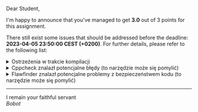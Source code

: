 Dear Student,

I'm happy to announce that you've managed to get **3.0** out of 3 points for this assignment.

There still exist some issues that should be addressed before the deadline: **2023-04-05 23:50:00 CEST (+0200)**. For further details, please refer to the following list:

<details><summary>Ostrzeżenia w trakcie kompilacji</summary>/tmp/tmpflvsb9_5/student/lab4SimpleString/simpleString.cpp:11:6: warning: #warning is a GCC extension<br>&nbsp;&nbsp;&nbsp;11 |     #warning "Klasa jest do zaimplementowania. Instrukcja w pliku naglowkowym"<br>&nbsp;&nbsp;&nbsp;&nbsp;&nbsp;&nbsp;|      ^~~~~~~<br>/tmp/tmpflvsb9_5/student/lab4SimpleString/simpleString.cpp:11:6: warning: #warning "Klasa jest do zaimplementowania. Instrukcja w pliku naglowkowym" [-Wcpp]<br>/tmp/tmpflvsb9_5/student/lab4SimpleString/simpleString.cpp: In member function ‘SimpleString SimpleString::substr(size_t, size_t) const’:<br>/tmp/tmpflvsb9_5/student/lab4SimpleString/simpleString.cpp:138:11: warning: comparison of unsigned expression in ‘>= 0’ is always true [-Wtype-limits]<br>&nbsp;&nbsp;138 |     if(pos>=0 && pos<= size_ && count < size_){<br>&nbsp;&nbsp;&nbsp;&nbsp;&nbsp;&nbsp;|        ~~~^~~<br>/tmp/tmpflvsb9_5/student/lab4SimpleString/simpleString.cpp:141:15: warning: comparison of unsigned expression in ‘< 0’ is always false [-Wtype-limits]<br>&nbsp;&nbsp;141 |     if (count < 0 || count > size_){<br>&nbsp;&nbsp;&nbsp;&nbsp;&nbsp;&nbsp;|         ~~~~~~^~~<br>/tmp/tmpflvsb9_5/student/lab4SimpleString/simpleString.cpp: In member function ‘bool SimpleString::equal_to(SimpleString, bool) const’:<br>/tmp/tmpflvsb9_5/student/lab4SimpleString/simpleString.cpp:97:1: warning: control reaches end of non-void function [-Wreturn-type]<br>&nbsp;&nbsp;&nbsp;97 | };<br>&nbsp;&nbsp;&nbsp;&nbsp;&nbsp;&nbsp;| ^<br>/tmp/tmpflvsb9_5/student/lab4SimpleString/simpleString.cpp: In member function ‘int SimpleString::compare(SimpleString, bool) const’:<br>/tmp/tmpflvsb9_5/student/lab4SimpleString/simpleString.cpp:134:1: warning: control reaches end of non-void function [-Wreturn-type]<br>&nbsp;&nbsp;134 | }<br>&nbsp;&nbsp;&nbsp;&nbsp;&nbsp;&nbsp;| ^<br>/tmp/tmpflvsb9_5/student/lab4SimpleString/tests/simpleStringTests.cpp:30:6: warning: the program should also define ‘void operator delete [](void*, std::size_t)’ [-Wsized-deallocation]<br>&nbsp;&nbsp;&nbsp;30 | void operator delete[](void* memory) noexcept<br>&nbsp;&nbsp;&nbsp;&nbsp;&nbsp;&nbsp;|      ^~~~~~~~<br></details>
<details><summary>Cppcheck znalazł potencjalne błędy (to narzędzie może się pomylić)</summary>/tmp/tmpflvsb9_5/student/lab4SimpleString/simpleString.h:133:5: warning: Class 'SimpleString' has a constructor with 1 argument that is not explicit. [noExplicitConstructor]<br>&nbsp;&nbsp;&nbsp;&nbsp;SimpleString(const char* text);<br>&nbsp;&nbsp;&nbsp;&nbsp;^<br>/tmp/tmpflvsb9_5/student/lab4SimpleString/simpleString.cpp:23:48: warning: Class 'SimpleString' does not have a operator= which is recommended since it has dynamic memory/resource allocation(s). [noOperatorEq]<br>SimpleString::SimpleString(const char* text) : data_(new char[strlen(text)+1]), size_(strlen(text)), capacity_(strlen(text)){<br>&nbsp;&nbsp;&nbsp;&nbsp;&nbsp;&nbsp;&nbsp;&nbsp;&nbsp;&nbsp;&nbsp;&nbsp;&nbsp;&nbsp;&nbsp;&nbsp;&nbsp;&nbsp;&nbsp;&nbsp;&nbsp;&nbsp;&nbsp;&nbsp;&nbsp;&nbsp;&nbsp;&nbsp;&nbsp;&nbsp;&nbsp;&nbsp;&nbsp;&nbsp;&nbsp;&nbsp;&nbsp;&nbsp;&nbsp;&nbsp;&nbsp;&nbsp;&nbsp;&nbsp;&nbsp;&nbsp;&nbsp;^<br>/tmp/tmpflvsb9_5/student/lab4SimpleString/simpleString.cpp:81:24: warning: Condition 'case_sensitive==false' is always true [knownConditionTrueFalse]<br>&nbsp;&nbsp;&nbsp;&nbsp;if (case_sensitive == false){<br>&nbsp;&nbsp;&nbsp;&nbsp;&nbsp;&nbsp;&nbsp;&nbsp;&nbsp;&nbsp;&nbsp;&nbsp;&nbsp;&nbsp;&nbsp;&nbsp;&nbsp;&nbsp;&nbsp;&nbsp;&nbsp;&nbsp;&nbsp;^<br>/tmp/tmpflvsb9_5/student/lab4SimpleString/simpleString.cpp:75:24: note: Assuming that condition 'case_sensitive==true' is not redundant<br>&nbsp;&nbsp;&nbsp;&nbsp;if (case_sensitive == true){<br>&nbsp;&nbsp;&nbsp;&nbsp;&nbsp;&nbsp;&nbsp;&nbsp;&nbsp;&nbsp;&nbsp;&nbsp;&nbsp;&nbsp;&nbsp;&nbsp;&nbsp;&nbsp;&nbsp;&nbsp;&nbsp;&nbsp;&nbsp;^<br>/tmp/tmpflvsb9_5/student/lab4SimpleString/simpleString.cpp:81:24: note: Condition 'case_sensitive==false' is always true<br>&nbsp;&nbsp;&nbsp;&nbsp;if (case_sensitive == false){<br>&nbsp;&nbsp;&nbsp;&nbsp;&nbsp;&nbsp;&nbsp;&nbsp;&nbsp;&nbsp;&nbsp;&nbsp;&nbsp;&nbsp;&nbsp;&nbsp;&nbsp;&nbsp;&nbsp;&nbsp;&nbsp;&nbsp;&nbsp;^<br>/tmp/tmpflvsb9_5/student/lab4SimpleString/simpleString.cpp:118:24: warning: Condition 'case_sensitive==false' is always true [knownConditionTrueFalse]<br>&nbsp;&nbsp;&nbsp;&nbsp;if (case_sensitive == false){<br>&nbsp;&nbsp;&nbsp;&nbsp;&nbsp;&nbsp;&nbsp;&nbsp;&nbsp;&nbsp;&nbsp;&nbsp;&nbsp;&nbsp;&nbsp;&nbsp;&nbsp;&nbsp;&nbsp;&nbsp;&nbsp;&nbsp;&nbsp;^<br>/tmp/tmpflvsb9_5/student/lab4SimpleString/simpleString.cpp:114:24: note: Assuming condition 'case_sensitive==true' is false<br>&nbsp;&nbsp;&nbsp;&nbsp;if (case_sensitive == true){<br>&nbsp;&nbsp;&nbsp;&nbsp;&nbsp;&nbsp;&nbsp;&nbsp;&nbsp;&nbsp;&nbsp;&nbsp;&nbsp;&nbsp;&nbsp;&nbsp;&nbsp;&nbsp;&nbsp;&nbsp;&nbsp;&nbsp;&nbsp;^<br>/tmp/tmpflvsb9_5/student/lab4SimpleString/simpleString.cpp:118:24: note: Condition 'case_sensitive==false' is always true<br>&nbsp;&nbsp;&nbsp;&nbsp;if (case_sensitive == false){<br>&nbsp;&nbsp;&nbsp;&nbsp;&nbsp;&nbsp;&nbsp;&nbsp;&nbsp;&nbsp;&nbsp;&nbsp;&nbsp;&nbsp;&nbsp;&nbsp;&nbsp;&nbsp;&nbsp;&nbsp;&nbsp;&nbsp;&nbsp;^<br>/tmp/tmpflvsb9_5/student/lab4SimpleString/simpleString.cpp:144:19: warning: Condition 'size_<count' is always false [knownConditionTrueFalse]<br>&nbsp;&nbsp;&nbsp;&nbsp;else if (size_<count){<br>&nbsp;&nbsp;&nbsp;&nbsp;&nbsp;&nbsp;&nbsp;&nbsp;&nbsp;&nbsp;&nbsp;&nbsp;&nbsp;&nbsp;&nbsp;&nbsp;&nbsp;&nbsp;^<br>/tmp/tmpflvsb9_5/student/lab4SimpleString/simpleString.cpp:141:28: note: Assuming condition 'count>size_' is false<br>&nbsp;&nbsp;&nbsp;&nbsp;if (count < 0 || count > size_){<br>&nbsp;&nbsp;&nbsp;&nbsp;&nbsp;&nbsp;&nbsp;&nbsp;&nbsp;&nbsp;&nbsp;&nbsp;&nbsp;&nbsp;&nbsp;&nbsp;&nbsp;&nbsp;&nbsp;&nbsp;&nbsp;&nbsp;&nbsp;&nbsp;&nbsp;&nbsp;&nbsp;^<br>/tmp/tmpflvsb9_5/student/lab4SimpleString/simpleString.cpp:144:19: note: Condition 'size_<count' is always false<br>&nbsp;&nbsp;&nbsp;&nbsp;else if (size_<count){<br>&nbsp;&nbsp;&nbsp;&nbsp;&nbsp;&nbsp;&nbsp;&nbsp;&nbsp;&nbsp;&nbsp;&nbsp;&nbsp;&nbsp;&nbsp;&nbsp;&nbsp;&nbsp;^<br>/tmp/tmpflvsb9_5/student/lab4SimpleString/simpleString.cpp:138:11: warning: Unsigned expression 'pos' can't be negative so it is unnecessary to test it. [unsignedPositive]<br>&nbsp;&nbsp;&nbsp;&nbsp;if(pos>=0 && pos<= size_ && count < size_){<br>&nbsp;&nbsp;&nbsp;&nbsp;&nbsp;&nbsp;&nbsp;&nbsp;&nbsp;&nbsp;^<br>/tmp/tmpflvsb9_5/student/lab4SimpleString/simpleString.cpp:141:15: warning: Checking if unsigned expression 'count' is less than zero. [unsignedLessThanZero]<br>&nbsp;&nbsp;&nbsp;&nbsp;if (count < 0 || count > size_){<br>&nbsp;&nbsp;&nbsp;&nbsp;&nbsp;&nbsp;&nbsp;&nbsp;&nbsp;&nbsp;&nbsp;&nbsp;&nbsp;&nbsp;^<br>/tmp/tmpflvsb9_5/student/lab4SimpleString/simpleString.cpp:73:42: warning: Function parameter 'new_string' should be passed by const reference. [passedByValue]<br>bool SimpleString::equal_to(SimpleString new_string, bool case_sensitive) const{<br>&nbsp;&nbsp;&nbsp;&nbsp;&nbsp;&nbsp;&nbsp;&nbsp;&nbsp;&nbsp;&nbsp;&nbsp;&nbsp;&nbsp;&nbsp;&nbsp;&nbsp;&nbsp;&nbsp;&nbsp;&nbsp;&nbsp;&nbsp;&nbsp;&nbsp;&nbsp;&nbsp;&nbsp;&nbsp;&nbsp;&nbsp;&nbsp;&nbsp;&nbsp;&nbsp;&nbsp;&nbsp;&nbsp;&nbsp;&nbsp;&nbsp;^<br>/tmp/tmpflvsb9_5/student/lab4SimpleString/simpleString.cpp:112:40: warning: Function parameter 'newstring' should be passed by const reference. [passedByValue]<br>int SimpleString::compare(SimpleString newstring, bool case_sensitive) const{<br>&nbsp;&nbsp;&nbsp;&nbsp;&nbsp;&nbsp;&nbsp;&nbsp;&nbsp;&nbsp;&nbsp;&nbsp;&nbsp;&nbsp;&nbsp;&nbsp;&nbsp;&nbsp;&nbsp;&nbsp;&nbsp;&nbsp;&nbsp;&nbsp;&nbsp;&nbsp;&nbsp;&nbsp;&nbsp;&nbsp;&nbsp;&nbsp;&nbsp;&nbsp;&nbsp;&nbsp;&nbsp;&nbsp;&nbsp;^<br>/tmp/tmpflvsb9_5/student/lab4SimpleString/simpleString.cpp:44:0: warning: The function 'size' is never used. [unusedFunction]<br>size_t SimpleString::size() const{<br>^<br>/tmp/tmpflvsb9_5/student/lab4SimpleString/simpleString.cpp:48:0: warning: The function 'capacity' is never used. [unusedFunction]<br>size_t SimpleString::capacity() const{<br>^<br>/tmp/tmpflvsb9_5/student/lab4SimpleString/simpleString.cpp:51:0: warning: The function 'data' is never used. [unusedFunction]<br>char* SimpleString::data() const{<br>^<br>/tmp/tmpflvsb9_5/student/lab4SimpleString/simpleString.cpp:59:0: warning: The function 'instances' is never used. [unusedFunction]<br>size_t SimpleString::instances(){<br>^<br>/tmp/tmpflvsb9_5/student/lab4SimpleString/simpleString.cpp:63:0: warning: The function 'assign' is never used. [unusedFunction]<br>void SimpleString::assign(const char* new_text){<br>^<br>/tmp/tmpflvsb9_5/student/lab4SimpleString/simpleString.cpp:73:0: warning: The function 'equal_to' is never used. [unusedFunction]<br>bool SimpleString::equal_to(SimpleString new_string, bool case_sensitive) const{<br>^<br>/tmp/tmpflvsb9_5/student/lab4SimpleString/simpleString.cpp:99:0: warning: The function 'append' is never used. [unusedFunction]<br>void SimpleString::append(SimpleString new_string){<br>^<br>/tmp/tmpflvsb9_5/student/lab4SimpleString/simpleString.cpp:112:0: warning: The function 'compare' is never used. [unusedFunction]<br>int SimpleString::compare(SimpleString newstring, bool case_sensitive) const{<br>^<br>/tmp/tmpflvsb9_5/student/lab4SimpleString/simpleString.cpp:136:0: warning: The function 'substr' is never used. [unusedFunction]<br>SimpleString SimpleString::substr(size_t pos, size_t count)const{<br>^<br></details>
<details><summary>Flawfinder znalazł potencjalne problemy z bezpieczeństwem kodu (to narzędzie może się pomylić)</summary>/tmp/tmpflvsb9_5/student/lab4SimpleString/simpleString.cpp:25:5:  [4] (buffer) strcpy:Does not check for buffer overflows when copying to destination [MS-banned] (CWE-120).  Consider using snprintf, strcpy_s, or strlcpy (warning: strncpy easily misused). <br>&nbsp;&nbsp;&nbsp;&nbsp;strcpy(data_, text);<br>/tmp/tmpflvsb9_5/student/lab4SimpleString/simpleString.cpp:30:5:  [4] (buffer) strcpy:Does not check for buffer overflows when copying to destination [MS-banned] (CWE-120).  Consider using snprintf, strcpy_s, or strlcpy (warning: strncpy easily misused). <br>&nbsp;&nbsp;&nbsp;&nbsp;strcpy(data_, text.data_);<br>/tmp/tmpflvsb9_5/student/lab4SimpleString/simpleString.cpp:69:5:  [4] (buffer) strcpy:Does not check for buffer overflows when copying to destination [MS-banned] (CWE-120).  Consider using snprintf, strcpy_s, or strlcpy (warning: strncpy easily misused). <br>&nbsp;&nbsp;&nbsp;&nbsp;strcpy(data_, new_text);<br>/tmp/tmpflvsb9_5/student/lab4SimpleString/simpleString.cpp:104:5:  [4] (buffer) strcpy:Does not check for buffer overflows when copying to destination [MS-banned] (CWE-120).  Consider using snprintf, strcpy_s, or strlcpy (warning: strncpy easily misused). <br>&nbsp;&nbsp;&nbsp;&nbsp;strcpy(appended, this->data_);<br>/tmp/tmpflvsb9_5/student/lab4SimpleString/simpleString.cpp:105:5:  [4] (buffer) strcat:Does not check for buffer overflows when concatenating to destination [MS-banned] (CWE-120).  Consider using strcat_s, strncat, strlcat, or snprintf (warning: strncat is easily misused). <br>&nbsp;&nbsp;&nbsp;&nbsp;strcat(appended, new_string.data_);<br>/tmp/tmpflvsb9_5/student/lab4SimpleString/simpleString.cpp:108:5:  [4] (buffer) strcpy:Does not check for buffer overflows when copying to destination [MS-banned] (CWE-120).  Consider using snprintf, strcpy_s, or strlcpy (warning: strncpy easily misused). <br>&nbsp;&nbsp;&nbsp;&nbsp;strcpy(this->data_, appended);<br>/tmp/tmpflvsb9_5/student/lab4SimpleString/simpleString.cpp:157:5:  [4] (buffer) strcpy:Does not check for buffer overflows when copying to destination [MS-banned] (CWE-120).  Consider using snprintf, strcpy_s, or strlcpy (warning: strncpy easily misused). <br>&nbsp;&nbsp;&nbsp;&nbsp;strcpy(new_text.data_, buffer);<br>/tmp/tmpflvsb9_5/student/lab4SimpleString/simpleString.cpp:23:63:  [1] (buffer) strlen:Does not handle strings that are not \0-terminated; if given one it may perform an over-read (it could cause a crash if unprotected) (CWE-126).  <br>SimpleString::SimpleString(const char* text) : data_(new char[strlen(text)+1]), size_(strlen(text)), capacity_(strlen(text)){<br>/tmp/tmpflvsb9_5/student/lab4SimpleString/simpleString.cpp:23:87:  [1] (buffer) strlen:Does not handle strings that are not \0-terminated; if given one it may perform an over-read (it could cause a crash if unprotected) (CWE-126).  <br>SimpleString::SimpleString(const char* text) : data_(new char[strlen(text)+1]), size_(strlen(text)), capacity_(strlen(text)){<br>/tmp/tmpflvsb9_5/student/lab4SimpleString/simpleString.cpp:23:112:  [1] (buffer) strlen:Does not handle strings that are not \0-terminated; if given one it may perform an over-read (it could cause a crash if unprotected) (CWE-126).  <br>SimpleString::SimpleString(const char* text) : data_(new char[strlen(text)+1]), size_(strlen(text)), capacity_(strlen(text)){<br>/tmp/tmpflvsb9_5/student/lab4SimpleString/simpleString.cpp:64:13:  [1] (buffer) strlen:Does not handle strings that are not \0-terminated; if given one it may perform an over-read (it could cause a crash if unprotected) (CWE-126).  <br>&nbsp;&nbsp;&nbsp;&nbsp;size_ = strlen(new_text);<br>/tmp/tmpflvsb9_5/student/lab4SimpleString/simpleString.cpp:65:17:  [1] (buffer) strlen:Does not handle strings that are not \0-terminated; if given one it may perform an over-read (it could cause a crash if unprotected) (CWE-126).  <br>&nbsp;&nbsp;&nbsp;&nbsp;capacity_ = strlen(new_text);<br>/tmp/tmpflvsb9_5/student/lab4SimpleString/simpleString.cpp:68:22:  [1] (buffer) strlen:Does not handle strings that are not \0-terminated; if given one it may perform an over-read (it could cause a crash if unprotected) (CWE-126).  <br>&nbsp;&nbsp;&nbsp;&nbsp;data_ = new char[strlen(new_text)+1];<br></details>

-----------
I remain your faithful servant\
_Bobot_